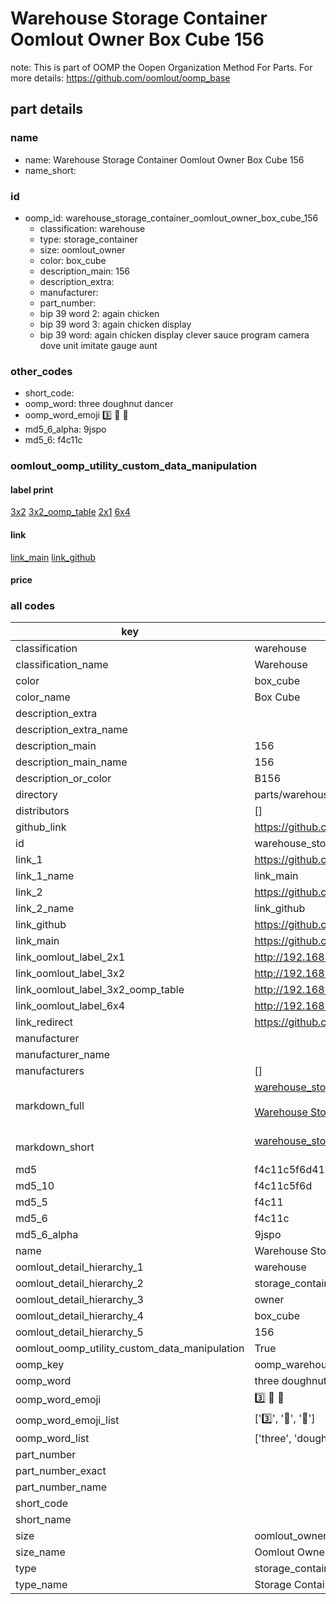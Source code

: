 # Warehouse Storage Container Oomlout Owner Box Cube 156  

note: This is part of OOMP the Oopen Organization Method For Parts. For more details: https://github.com/oomlout/oomp_base

##  part details
  







### name
* name: Warehouse Storage Container Oomlout Owner Box Cube 156
* name_short: 
### id
* oomp_id: warehouse_storage_container_oomlout_owner_box_cube_156
  * classification: warehouse
  * type: storage_container
  * size: oomlout_owner
  * color: box_cube
  * description_main: 156
  * description_extra: 
  * manufacturer: 
  * part_number: 
  * bip 39 word 2: again chicken
  * bip 39 word 3: again chicken display
  * bip 39 word: again chicken display clever sauce program camera dove unit imitate gauge aunt

### other_codes
* short_code: 
* oomp_word: three doughnut dancer
* oomp_word_emoji :three: :doughnut: :dancer:
* md5_6_alpha: 9jspo
* md5_6: f4c11c






### oomlout_oomp_utility_custom_data_manipulation
#### label print
[3x2](http://192.168.1.245:1112/?label=oomp%209jspo)
[3x2_oomp_table](http://192.168.1.108:1112/?label=oomp%209jspo)
[2x1](http://192.168.1.242:1112/?label=oomp%209jspo)
[6x4](http://192.168.1.55:1112/?label=oomp%209jspo)    

#### link

[link_main](https://github.com/oomlout/oomlout_oomp_version_1_messy/tree/main/parts/warehouse_storage_container_oomlout_owner_box_cube_156) [link_github](https://github.com/oomlout/oomlout_oomp_version_1_messy/tree/main/parts/warehouse_storage_container_oomlout_owner_box_cube_156)                             

#### price







### all codes 
| key | value |  
| --- | --- |  
| classification | warehouse |  
| classification_name | Warehouse |  
| color | box_cube |  
| color_name | Box Cube |  
| description_extra |  |  
| description_extra_name |  |  
| description_main | 156 |  
| description_main_name | 156 |  
| description_or_color | B156 |  
| directory | parts/warehouse_storage_container_oomlout_owner_box_cube_156 |  
| distributors | [] |  
| github_link | https://github.com/oomlout/oomlout_oomp_part_src/tree/main/parts/warehouse_storage_container_oomlout_owner_box_cube_156 |  
| id | warehouse_storage_container_oomlout_owner_box_cube_156 |  
| link_1 | https://github.com/oomlout/oomlout_oomp_version_1_messy/tree/main/parts/warehouse_storage_container_oomlout_owner_box_cube_156 |  
| link_1_name | link_main |  
| link_2 | https://github.com/oomlout/oomlout_oomp_version_1_messy/tree/main/parts/warehouse_storage_container_oomlout_owner_box_cube_156 |  
| link_2_name | link_github |  
| link_github | https://github.com/oomlout/oomlout_oomp_version_1_messy/tree/main/parts/warehouse_storage_container_oomlout_owner_box_cube_156 |  
| link_main | https://github.com/oomlout/oomlout_oomp_version_1_messy/tree/main/parts/warehouse_storage_container_oomlout_owner_box_cube_156 |  
| link_oomlout_label_2x1 | http://192.168.1.242:1112/?label=oomp%209jspo |  
| link_oomlout_label_3x2 | http://192.168.1.245:1112/?label=oomp%209jspo |  
| link_oomlout_label_3x2_oomp_table | http://192.168.1.108:1112/?label=oomp%209jspo |  
| link_oomlout_label_6x4 | http://192.168.1.55:1112/?label=oomp%209jspo |  
| link_redirect | https://github.com/oomlout/oomlout_oomp_version_1_messy/tree/main/parts/warehouse_storage_container_oomlout_owner_box_cube_156 |  
| manufacturer |  |  
| manufacturer_name |  |  
| manufacturers | [] |  
| markdown_full | [warehouse_storage_container_oomlout_owner_box_cube_156](none)<br>[](none)<br>[Warehouse Storage Container Oomlout Owner Box Cube 156](none)<br><br> |  
| markdown_short | [warehouse_storage_container_oomlout_owner_box_cube_156](none)<br><br> |  
| md5 | f4c11c5f6d41c416afdfc2a87f09e825 |  
| md5_10 | f4c11c5f6d |  
| md5_5 | f4c11 |  
| md5_6 | f4c11c |  
| md5_6_alpha | 9jspo |  
| name | Warehouse Storage Container Oomlout Owner Box Cube 156 |  
| oomlout_detail_hierarchy_1 | warehouse |  
| oomlout_detail_hierarchy_2 | storage_container |  
| oomlout_detail_hierarchy_3 | owner |  
| oomlout_detail_hierarchy_4 | box_cube |  
| oomlout_detail_hierarchy_5 | 156 |  
| oomlout_oomp_utility_custom_data_manipulation | True |  
| oomp_key | oomp_warehouse_storage_container_oomlout_owner_box_cube_156 |  
| oomp_word | three doughnut dancer |  
| oomp_word_emoji | :three: :doughnut: :dancer: |  
| oomp_word_emoji_list | [':three:', ':doughnut:', ':dancer:'] |  
| oomp_word_list | ['three', 'doughnut', 'dancer'] |  
| part_number |  |  
| part_number_exact |  |  
| part_number_name |  |  
| short_code |  |  
| short_name |  |  
| size | oomlout_owner |  
| size_name | Oomlout Owner |  
| type | storage_container |  
| type_name | Storage Container |  
